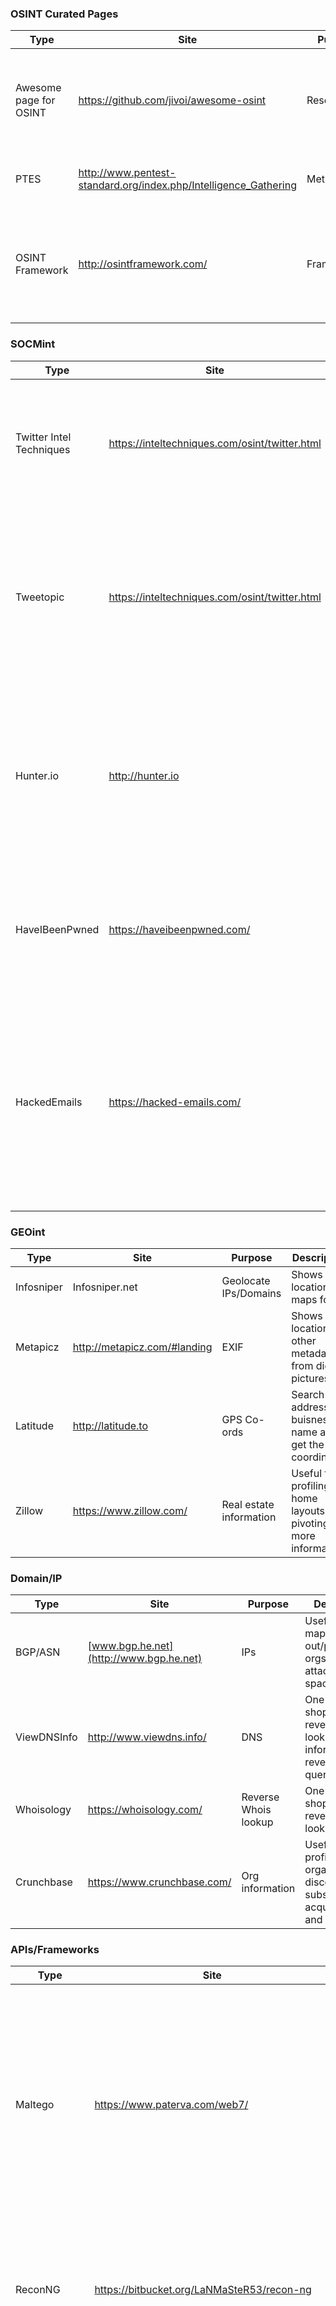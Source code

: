 ### OSINT Curated Pages
| Type | Site | Purpose | Description |
|--|--|--|--|
| Awesome page for OSINT | https://github.com/jivoi/awesome-osint | Resource | Up to date awesome list with tools that are maintained and useful for OSINT investigations. |
| PTES | http://www.pentest-standard.org/index.php/Intelligence_Gathering | Methodology | Handy page for red team OSINT research. |
| OSINT Framework | http://osintframework.com/ | Framework | Open source OSINT framework similar to Awesome page. Maintained by jnordine of lockfale. |
### SOCMint
| Type | Site | Purpose | Description |
|--|--|--|--|
|Twitter Intel Techniques | https://inteltechniques.com/osint/twitter.html | Twitter search | Searches twitter with specific modifiers like date, mutual friends, and a ton of extra features. |
| Tweetopic | https://inteltechniques.com/osint/twitter.html | Twitter word cloud| Searches tweet history and builds a wordcloud based on most commonly used words and topics. Good for profiling people, orgs. |
| Hunter.io | http://hunter.io | Email Search | Powerful tool for reverse email search, tracking down org email patterns, and verifying if an email address is authentic. |
| HaveIBeenPwned | https://haveibeenpwned.com/ | Email Search | Website to determine if an email is associated with any major password leaks or breaches.  |
| HackedEmails | https://hacked-emails.com/ | Email Search | Website to determine if an email is associated with any major password leaks or breaches. Details information that HIBP does not supply, like date of breeches.  |
### GEOint
| Type | Site | Purpose | Description |
|--|--|--|--|
| Infosniper | Infosniper.net | Geolocate IPs/Domains | Shows location and maps for IP. |
| Metapicz | http://metapicz.com/#landing | EXIF | Shows location other metadata from digital pictures. |
| Latitude | http://latitude.to | GPS Co-ords | Search an address or buisness name and get the coordinates.  |
| Zillow | https://www.zillow.com/ | Real estate information | Useful for profiling home layouts, pivoting for more information. | 

### Domain/IP
| Type | Site | Purpose | Description |
|--|--|--|--|
| BGP/ASN | [www.bgp.he.net](http://www.bgp.he.net) | IPs | Useful for mapping out/profiling orgs or attacker's IP space.  |
| ViewDNSInfo | http://www.viewdns.info/ | DNS | One-stop-shop for reverse IP lookups, ASN information,and reverse whois queries.  |
| Whoisology | https://whoisology.com/ | Reverse Whois lookup | One-stop-shop for reverse whois lookup.   |
| Crunchbase| https://www.crunchbase.com/ | Org information | Useful for profiling large organizations, discovering subsidiaries, acquisitions, and executives. | 

### APIs/Frameworks
| Type | Site | Purpose | Description |
|--|--|--|--|
| Maltego | https://www.paterva.com/web7/ | Interactive Data Mining | Maltego is an interactive data mining tool that renders directed graphs for link analysis. The tool is used in online investigations for finding relationships between pieces of information from various sources located on the Internet. |
| ReconNG | https://bitbucket.org/LaNMaSteR53/recon-ng | Modular Recon Framework | ReconNG is a modular web reconnaissance framework written in python inspired by Metasploit. ReconNG is open source, extensible.  |
| Programmable Web | https://www.programmableweb.com/ | APIs | Programmable Web is a hub website listing almost 20k APIs for different websites and services. Programmable web is a good place to pivot when you know you need more of a certain type of information and want to build it into a module for something like ReconNG. | 
| Spiderfoot | http://www.spiderfoot.net/documentation/#what-is-spiderfoot | Automated Reconnassance Tool | SpiderFoot is a reconnaissance tool that automatically queries over 100 public data sources (OSINT) to gather intelligence on IP addresses, domain names, e-mail addresses, names and more. You simply specify the target you want to investigate, pick which modules to enable and then SpiderFoot will collect data to build up an understanding of all the entities and how they relate to each other. |
### Thought Leaders/Rockstars/Nerds
| Person | Handle | Topics | Description |
|--|--|--|--|
| Tim Tomes  | [@lanmaster53](https://twitter.com/lanmaster53)  | ReconNG, Burp training | Author of ReconNG. Veteran. Offers Burp training. |
| Michael Bazzell | [@inteltechniques](https://twitter.com/inteltechniques)  | Privacy, Intel | Author of Open Source Intelligence Techniques: Resources for Searching and Analyzing Online Information and other books pertaining to digital privacy. Consultant. |
| J Huff | [@baywolf88](https://twitter.com/baywolf88)  | OSINT Generalist, Private Investigation | LearnAllTheThings!!! Information Security Digital Forensics Private Investigator OSINT Music Tech Fitness DFIR Analyst [@**StillingerPI**](https://twitter.com/StillingerPI) Co-Organizer [@**Cola_sec**](https://twitter.com/Cola_sec) | 
| Shubham Mittal |  [@upgoingstar](https://twitter.com/upgoingstar) | Datasploit, Recon Village | CTO [@**Neotad**](https://twitter.com/Neotad) Ltd. Author of [@**datasploit**](https://twitter.com/datasploit) and manages [@**reconvillage**](https://twitter.com/reconvillage). Tweets are Personal. [#**InfoSec**](https://twitter.com/hashtag/InfoSec?src=hash) [#**OSINT**](https://twitter.com/hashtag/OSINT?src=hash) [#**Web**](https://twitter.com/hashtag/Web?src=hash) [#**Mobile**](https://twitter.com/hashtag/Mobile?src=hash) [#**Infrastructure**](https://twitter.com/hashtag/Infrastructure?src=hash) [#**SIEM**](https://twitter.com/hashtag/SIEM?src=hash). git: [@**upgoingstar**](https://twitter.com/upgoingstar)  |
| Justin Nordine|  [@jnordine](https://twitter.com/jnordine/) | OSINT, Lockpicking | Does OSINT things. Security is not just a job, it's an addiction. Member of lockFALE. http://osintframework.com)  |


